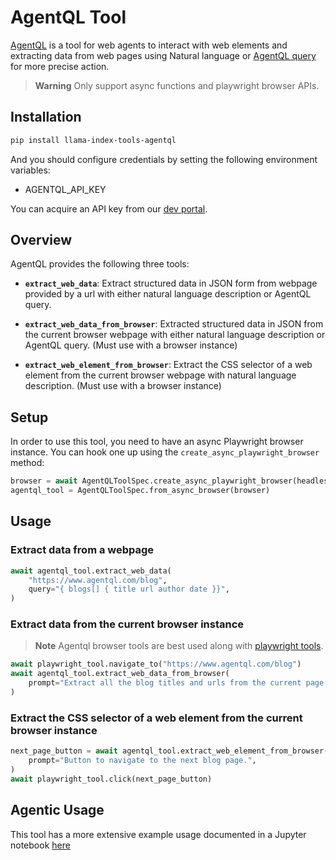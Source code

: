 # AgentQL Tool

[AgentQL](https://www.agentql.com/) is a tool for web agents to interact with web elements and extracting data from web pages using Natural language or [AgentQL query](https://docs.agentql.com/agentql-query) for more precise action.

> **Warning**
> Only support async functions and playwright browser APIs.

## Installation

```bash
pip install llama-index-tools-agentql
```

And you should configure credentials by setting the following environment variables:

- AGENTQL_API_KEY

You can acquire an API key from our [dev portal](https://dev.agentql.com).

## Overview

AgentQL provides the following three tools:

- **`extract_web_data`**: Extract structured data in JSON form from webpage provided by a url with either natural language description or AgentQL query.

- **`extract_web_data_from_browser`**: Extracted structured data in JSON from the current browser webpage with either natural language description or AgentQL query. (Must use with a browser instance)

- **`extract_web_element_from_browser`**: Extract the CSS selector of a web element from the current browser webpage with natural language description. (Must use with a browser instance)

## Setup

In order to use this tool, you need to have an async Playwright browser instance. You can hook one up using the `create_async_playwright_browser` method:

```python
browser = await AgentQLToolSpec.create_async_playwright_browser(headless=False)
agentql_tool = AgentQLToolSpec.from_async_browser(browser)
```

## Usage

### Extract data from a webpage

```python
await agentql_tool.extract_web_data(
    "https://www.agentql.com/blog",
    query="{ blogs[] { title url author date }}",
)
```

### Extract data from the current browser instance

> **Note**
> Agentql browser tools are best used along with [playwright tools](https://llamahub.ai/l/tools/llama-index-tools-playwright?from=).

```python
await playwright_tool.navigate_to("https://www.agentql.com/blog")
await agentql_tool.extract_web_data_from_browser(
    prompt="Extract all the blog titles and urls from the current page.",
)
```

### Extract the CSS selector of a web element from the current browser instance

```python
next_page_button = await agentql_tool.extract_web_element_from_browser(
    prompt="Button to navigate to the next blog page.",
)
await playwright_tool.click(next_page_button)
```

## Agentic Usage

This tool has a more extensive example usage documented in a Jupyter notebook [here](https://github.com/run-llama/llama_index/blob/main/llama-index-integrations/tools/llama-index-tools-agentql/examples/AgentQL_browser_agent.ipynb)

